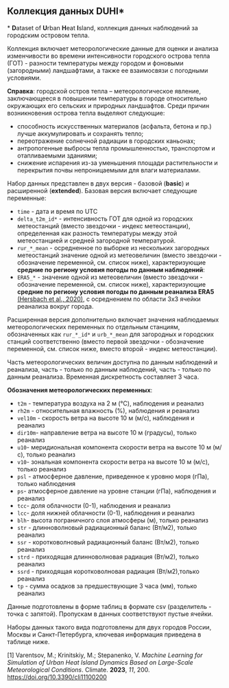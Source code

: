 ## Коллекция данных **DUHI***

\* **D**ataset of **U**rban **H**eat **I**sland, коллекция данных наблюдений за городским островом тепла.

Коллекция включает метеорологические данные для оценки и анализа изменчивости во времени интенсивности городского острова тепла (ГОТ) - разности температуры между городом и фоновыми (загородными) ландшафтами, а также ее взаимосвязи с погодными условиями.

**Справка**: городской остров тепла – метеорологическое явление, заключающееся в повышении температуры в городе относительно окружающих его сельских и природных ландшафтов. Среди причин  возникновения острова тепла выделяют следующие:
* способность искусственных материалов (асфальта, бетона и пр.) лучше аккумулировать и сохранять тепло;
* переотражение солнечной радиации в городских каньонах;
* антропогенные выбросы тепла промышленностью, транспортом и отапливаемыми зданиями;
* снижение испарения из-за уменьшения площади растительности и перекрытия почвы непроницаемыми для влаги материалами.

Набор данных представлен в двух версия - базовой (**basic**) и расширенной (**extended**). Базовая версия  включает следующие переменные:
- `time` - дата и время по UTC
- `delta_t2m_id*` - интенсивность ГОТ для одной из городских метеостанций (вместо звездочки - индекс метеостанции), определенная как разность температуры между этой метеостанцией и средней загородной температурой.
- `rur_*_mean` - осредненное по выборке из нескольких загородных метеостанций значение одной из метеовеличин (вместо звездочки - обозначение переменной, см. список ниже), характеризующие **средние по региону условия погоды по данным наблюдений**:
- `ERA5_*` - значение одной из метеовеличин (вместо звездочки - обозначение переменной, см. список ниже), характеризующие   **средние по региону условия погоды по данным реанализа ERA5** [(Hersbach et al., 2020)](https://doi.org/10.1002/qj.3803), с осреднением по области 3х3 ячейки реанализа вокруг города.

Расширенная версия дополнительно включает значения наблюдаемых метеорологических переменных по отдельным станциям, обозначенных как `rur_*_id*` и `urb_*_mean` для загородных и городских станций соответственно (вместо первой звездочки - обозначение переменной, см. список ниже, вместо второй - индекс метеостанции).

Часть метеорологических величин доступна по данным наблюдений и реанализа, часть - только по данным наблюдений, часть - только по данным реанализа. Временная дискретность составляет 3 часа.  

**Обозначения метеорологических переменных**:
  - `t2m` - температура воздуха на 2 м (°С), наблюдения и реанализ
  - `rh2m` - относительная влажность (%), наблюдения и реанализ
  - `vel10m` - скорость ветра на высоте 10 м (м/с), наблюдения и реанализ
  - `dir10m`- направление ветра на высоте 10 м (градусы), только реанализ
  - `u10`- меридиональная компонента скорости ветра на высоте 10 м (м/с), только реанализ
  - `v10`- зональная компонента скорости ветра на высоте 10 м (м/с), только реанализ
  - `psl` - атмосферное давление, приведенное к уровню моря (гПа), только наблюдения
  - `ps`- атмосферное давление на уровне станции (гПа), наблюдения и реанализ
  - `tcc`- доля облачности (0-1), наблюдения и реанализ
  - `lcc`- доля нижней облачности (0-1), наблюдения и реанализ
  - `blh`- высота пограничного слоя атмосферы (м), только реанализ
  - `str` - длинноволновый радиационный баланс (Вт/м2), только реанализ
  - `ssr` - коротковолновый радиационный баланс (Вт/м2), только реанализ
  - `strd` - приходящая длинноволновая радиация (Вт/м2), только реанализ
  - `ssrd` - приходящая коротковолновая радиация (Вт/м2),только реанализ
  - `tp` - сумма осадков за предшествующие 3 часа (мм), только реанализ

Данные подготовлены в форме таблиц в формате csv (разделитель - точка с запятой).  Пропускам в данных соответствуют пустые ячейки.

Наборы данных такого вида подготовлены для двух городов России, Москвы и Санкт-Петербурга, ключевая информация приведена в таблице ниже.

[1] Varentsov, M.; Krinitskiy, M.; Stepanenko, V. *Machine Learning for Simulation of Urban Heat Island Dynamics Based on Large-Scale Meteorological Conditions*. Climate. **2023**, *11*, 200. https://doi.org/10.3390/cli11100200
